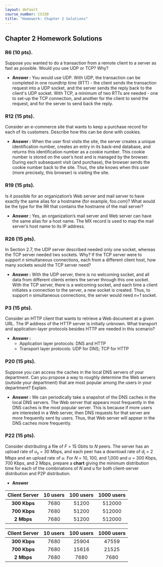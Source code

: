 ```yaml
---
layout: default
course_number: CS330
title: "Homework: Chapter 2 Solutions"
---
```


## Chapter 2 Homework Solutions

### R6 (10 pts).
Suppose you wanted to do a transaction from a remote client to a server as fast as possible. Would you use UDP or TCP? Why?
  - **Answer :**
 You would use UDP. With UDP, the transaction can be completed in one roundtrip time (RTT) - the client sends the transaction request into a UDP socket, and the server sends the reply back to the client's UDP socket. With TCP, a minimum of two RTTs are needed - one to set-up the TCP connection, and another for the client to send the request, and for the server to send back the reply.

### R12 (15 pts).
Consider an e-commerce site that wants to keep a purchase record for each of its customers. Describe how this can be done with cookies.
  - **Answer :**
  When the user first visits the site, the server creates a unique identification number, creates an entry in its back-end database, and returns this identification number as a cookie number. This cookie number is stored on the user’s host and is managed by the browser. During each subsequent visit (and purchase), the browser sends the cookie number back to the site. Thus, the site knows when this user (more precisely, this browser) is visiting the site.

### R19 (15 pts).
Is it possible for an organization’s Web server and mail server to have exactly the same alias for a hostname (for example, foo.com)? What would be the type for the RR that contains the hostname of the mail server?
  - **Answer :**
  Yes, an organization’s mail server and Web server can have the same alias for a host name. The MX record is used to map the mail server’s host name to its IP address.

### R26 (15 pts).
In Section 2.7, the UDP server described needed only one socket, whereas the TCP server needed two sockets. Why? If the TCP server were to support _n_ simultaneous connections, each from a different client host, how many sockets would the TCP server need?
  - **Answer :**
  With the UDP server, there is no welcoming socket, and all data from different clients enters the server through this one socket. With the TCP server, there is a welcoming socket, and each time a client initiates a connection to the server, a new socket is created. Thus, to support _n_ simultaneous connections, the server would need _n+1_ socket.

### P3 (15 pts).
Consider an HTTP client that wants to retrieve a Web document at a given URL. The IP address of the HTTP server is initially unknown. What transport and application-layer protocols besides HTTP are needed in this scenario?
  - **Answer :**
    - Application layer protocols: DNS and HTTP
    - Transport layer protocols: UDP for DNS; TCP for HTTP

### P20 (15 pts).
Suppose you can access the caches in the local DNS servers of your department. Can you propose a way to roughly determine the Web servers (outside your department) that are most popular among the users in your department? Explain.
  - **Answer :**
  We can periodically take a snapshot of the DNS caches in the local DNS servers. The Web server that appears most frequently in the DNS caches is the most popular server. This is because if more users are interested in a Web server, then DNS requests for that server are more frequently sent by users. Thus, that Web server will appear in the DNS caches more frequently.

### P22 (15 pts).
Consider distributing a file of _F =_ 15 Gbits to _N_ peers. The server has an upload rate of _u<sub>s</sub>_ = 30 Mbps, and each peer has a download rate of _d<sub>i</sub>_ = 2 Mbps and an upload rate of _u_.
For _N_ = 10, 100, and 1,000 and _u_ = 300 Kbps, 700 Kbps, and 2 Mbps, prepare a **chart** giving the minimum distribution time for each of the combinations of _N_ and _u_ for both client-server distribution and P2P distribution.

 - **Answer**

Client Server | 10 users| 100 users| 1000 users  
:-----:|:-----:|:-----:|:-----:
**300 Kbps**|7680|51200|512000
**700 Kbps**|7680|51200|512000
**2 Mbps**|7680|51200|512000

Client Server | 10 users| 100 users| 1000 users
:-----:|:-----:|:-----:|:-----:
**300 Kbps**|7680|25904|47559
**700 Kbps**|7680|15616|21525
**2 Mbps**|7680|7680|7680
